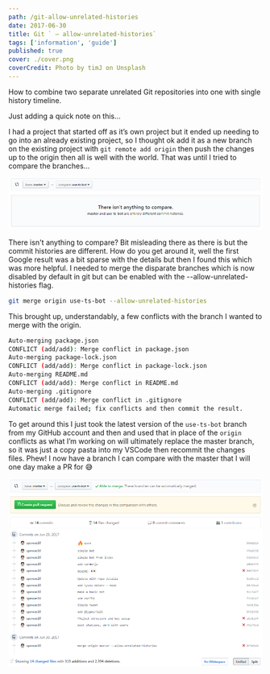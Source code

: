 ```yaml
---
path: /git-allow-unrelated-histories
date: 2017-06-30
title: Git ` — allow-unrelated-histories`
tags: ['information', 'guide']
published: true
cover: ./cover.png
coverCredit: Photo by timJ on Unsplash
---
```


How to combine two separate unrelated Git repositories into one with
single history timeline.

Just adding a quick note on this…

I had a project that started off as it’s own project but it ended up
needing to go into an already existing project, so I thought ok add it
as a new branch on the existing project with `git remote add origin`
then push the changes up to the origin then all is well with the
world. That was until I tried to compare the branches…

![compare](./git-compare.png)

There isn't anything to compare? Bit misleading there as there is but
the commit histories are different. How do you get around it, well the
first Google result was a bit sparse with the details but then I found
this which was more helpful. I needed to merge the disparate branches
which is now disabled by default in git but can be enabled with the
--allow-unrelated-histories flag.

```bash
git merge origin use-ts-bot --allow-unrelated-histories
```

This brought up, understandably, a few conflicts with the branch I
wanted to merge with the origin.

```bash
Auto-merging package.json
CONFLICT (add/add): Merge conflict in package.json
Auto-merging package-lock.json
CONFLICT (add/add): Merge conflict in package-lock.json
Auto-merging README.md
CONFLICT (add/add): Merge conflict in README.md
Auto-merging .gitignore
CONFLICT (add/add): Merge conflict in .gitignore
Automatic merge failed; fix conflicts and then commit the result.
```

To get around this I just took the latest version of the `use-ts-bot`
branch from my GitHub account and then and used that in place of the
`origin` conflicts as what I’m working on will ultimately replace the
master branch, so it was just a copy pasta into my VSCode then
recommit the changes files. Phew! I now have a branch I can compare
with the master that I will one day make a PR for 😅

![](./git-compare-after.png)

